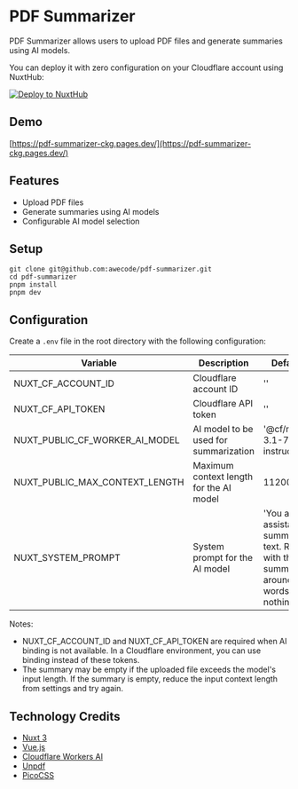 # PDF Summarizer

PDF Summarizer allows users to upload PDF files and generate summaries using AI models.

You can deploy it with zero configuration on your Cloudflare account using NuxtHub:

[![Deploy to NuxtHub](https://hub.nuxt.com/button.svg)](https://hub.nuxt.com/new?repo=awecode/pdf-summarizer)

## Demo

[https://pdf-summarizer-ckg.pages.dev/](https://pdf-summarizer-ckg.pages.dev/)

## Features

- Upload PDF files
- Generate summaries using AI models
- Configurable AI model selection


## Setup

```
git clone git@github.com:awecode/pdf-summarizer.git
cd pdf-summarizer
pnpm install
pnpm dev
```

## Configuration

Create a `.env` file in the root directory with the following configuration:

| Variable | Description | Default Value |
|----------|-------------|---------------|
| NUXT_CF_ACCOUNT_ID | Cloudflare account ID | '' |
| NUXT_CF_API_TOKEN | Cloudflare API token | '' |
| NUXT_PUBLIC_CF_WORKER_AI_MODEL | AI model to be used for summarization | '@cf/meta/llama-3.1-70b-instruct' |
| NUXT_PUBLIC_MAX_CONTEXT_LENGTH | Maximum context length for the AI model | 112000 |
| NUXT_SYSTEM_PROMPT | System prompt for the AI model | 'You are a helpful assistant that summarizes a text. Respond with the summary in around 100 words only and nothing else.' |


Notes:
- NUXT_CF_ACCOUNT_ID and NUXT_CF_API_TOKEN are required when AI binding is not available. In a Cloudflare environment, you can use binding instead of these tokens.
- The summary may be empty if the uploaded file exceeds the model's input length. If the summary is empty, reduce the input context length from settings and try again.

## Technology Credits

- [Nuxt 3](https://nuxt.com/)
- [Vue.js](https://vuejs.org/)
- [Cloudflare Workers AI](https://developers.cloudflare.com/workers-ai/)
- [Unpdf](https://github.com/unjs/unpdf)
- [PicoCSS](https://picocss.com/)

